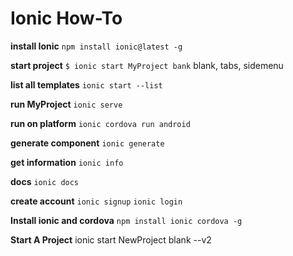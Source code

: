 
# Ionic How-To

**install Ionic**
`npm install ionic@latest -g`

**start project**
`$ ionic start MyProject bank`
blank, tabs, sidemenu

**list all templates**
`ionic start --list`

**run MyProject**
   `ionic serve`

**run on platform**
`ionic cordova run android`

**generate component**
`ionic generate`

**get information**
`ionic info`

**docs**
`ionic docs`

**create account**
`ionic signup`
`ionic login`

**Install ionic and cordova**
`npm install ionic cordova -g`

**Start A Project**
ionic start NewProject blank --v2
